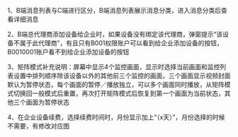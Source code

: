 1、B端消息列表与C端进行区分，B端消息列表展示消息分类，进入消息分类后查看详细消息

2、B端总代理商添加设备给企业时，如果设备没有绑定该代理商，弹窗提示“该设备不属于此代理商”，有且只有B001权限账户可以看到给企业添加设备的按钮，B0010001账户看不到给企业添加设备的按钮

3、矩阵模式补充说明：屏幕中显示4个监控画面，显示时选择当前画面和监控列表设置中排列顺序除该设备以外的其他前三个监控的画面，三个画面显示视频封面默认为暂停状态，每个画面的暂停／播放独立，可以多个画面同时播放，从矩阵模式切换回一般模式后重置，再次打开矩阵模式后恢复到第一个画面为当前状态，其他三个画面为暂停状态

4、在企业设备续费，选择续费时间时，月份显示加上“（x天）”，月份选择的时候不需要，有修改对应图